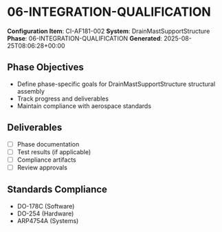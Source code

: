 # 06-INTEGRATION-QUALIFICATION

**Configuration Item**: CI-AF181-002
**System**: DrainMastSupportStructure
**Phase**: 06-INTEGRATION-QUALIFICATION
**Generated**: 2025-08-25T08:06:28+00:00

## Phase Objectives
- Define phase-specific goals for DrainMastSupportStructure structural assembly
- Track progress and deliverables
- Maintain compliance with aerospace standards

## Deliverables
- [ ] Phase documentation
- [ ] Test results (if applicable)
- [ ] Compliance artifacts
- [ ] Review approvals

## Standards Compliance
- DO-178C (Software)
- DO-254 (Hardware)
- ARP4754A (Systems)

